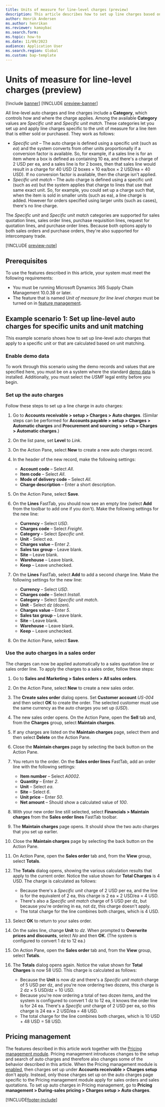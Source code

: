 ```yaml
---
title: Units of measure for line-level charges (preview)
description: This article describes how to set up line charges based on specific units and unit matches. This capability applies to both sales orders and purchase orders.
author: Henrik Andersen
ms.author: henrikan
ms.reviewer: kamaybac
ms.search.form:
ms.topic: how-to
ms.date: 11/09/2023
audience: Application User
ms.search.region: Global
ms.custom: bap-template
---
```


# Units of measure for line-level charges (preview)

[!include [banner](../includes/banner.md)]
[!INCLUDE [preview-banner](../includes/preview-banner.md)]

<!--KFM: Preview until 10.0.38 GA -->

All line-level auto charges and line charges include a **Category**, which controls how and where the charge applies. Among the available **Category** values are *Specific unit* and *Specific unit match*. These categories let you set up and apply line charges specific to the unit of measure for a line item that is either sold or purchased. They work as follows:

- *Specific unit* – The auto charge is defined using a specific unit (such as *ea*) and the system converts from other units proportionally if a conversion factor is available. So, for example, if a sales line is for an item where a box is defined as containing 10 ea, and there's a charge of 2 USD per ea, and a sales line is for 2 boxes, then that sales line would result in a charge for 40 USD (2 boxes &times; 10 ea/box &times; 2 USD/ea = 40 USD). If no conversion factor is available, then the charge isn't applied.
- *Specific unit match* – The auto charge is defined using a specific unit (such as *ea*) but the system applies that charge to lines that use that same exact unit. So, for example, you could set up a charge such that, when the item is sold in smaller units (such as ea), a line charge is added. However for orders specified using larger units (such as cases), there's no line charge.

The *Specific unit* and *Specific unit match* categories are supported for sales quotation lines, sales order lines, purchase requisition lines, request for quotation lines, and purchase order lines. Because both options apply to both sales orders and purchase orders, they're also supported for intercompany trade.

[!INCLUDE [preview-note](../includes/preview-note.md)]

## Prerequisites

To use the features described in this article, your system must meet the following requirements:

- You must be running Microsoft Dynamics 365 Supply Chain Management 10.0.38 or later.
- The feature that is named *Unit of measure for line level charges* must be turned on in [feature management](../../fin-ops-core/fin-ops/get-started/feature-management/feature-management-overview.md).

## Example scenario 1: Set up line-level auto charges for specific units and unit matching

This example scenario shows how to set up line-level auto charges that apply to a specific unit or that are calculated based on unit matching.

### Enable demo data

To work through this scenario using the demo records and values that are specified here, you must be on a system where the standard [demo data](../../fin-ops-core/fin-ops/get-started/demo-data.md) is installed. Additionally, you must select the *USMF* legal entity before you begin.

### Set up the auto charges

Follow these steps to set up a line charge in auto charges:

1. Go to **Accounts receivable \> setup \> Charges \> Auto charges**. (Similar steps can be performed for **Accounts payable \> setup \> Charges \> Automatic charges** and **Procurement and sourcing \> setup \> Charges \> Automatic charges**.)  
1. On the list pane, set **Level** to *Link*.
1. On the Action Pane, select **New** to create a new auto charges record.
1. In the header of the new record, make the following settings:
    - **Account code** – Select *All*.
    - **Item code** – Select *All*.
    - **Mode of delivery code** – Select *All*.
    - **Charge description** – Enter a short description.

1. On the Action Pane, select **Save**.
1. On the **Lines** FastTab, you should now see an empty line (select **Add** from the toolbar to add one if you don't). Make the following settings for the new line:

    - **Currency** – Select *USD*.
    - **Charges code** – Select *Freight*.
    - **Category** – Select *Specific unit*.
    - **Unit** - Select *ea*.
    - **Charges value** – Enter *2*.
    - **Sales tax group** – Leave blank.
    - **Site** – Leave blank.
    - **Warehouse** – Leave blank.
    - **Keep** – Leave unchecked.

1. On the **Lines** FastTab, select **Add** to add a second charge line. Make the following settings for the new line:

    - **Currency** – Select *USD*.
    - **Charges code** – Select *Install*.
    - **Category** – Select *Specific unit match*.
    - **Unit** - Select *dz* (dozen).
    - **Charges value** – Enter *5*.
    - **Sales tax group** – Leave blank.
    - **Site** – Leave blank.
    - **Warehouse** – Leave blank.
    - **Keep** – Leave unchecked.
1. On the Action Pane, select **Save**.

### Use the auto charges in a sales order

The charges can now be applied automatically to a sales quotation line or sales order line. To apply the charges to a sales order, follow these steps:

1. Go to **Sales and Marketing \> Sales orders \> All sales orders**.
1. On the Action Pane, select **New** to create a new sales order.
1. The **Create sales order** dialog opens. Set **Customer account** *US-004* and then select **OK** to create the order. The selected customer must use the same currency as the auto charges you set up (*USD*).
1. The new sales order opens. On the Action Pane, open the **Sell** tab and, from the **Charges** group, select **Maintain charges**.
1. If any charges are listed on the **Maintain charges** page, select them and then select **Delete** on the Action Pane.
1. Close the **Maintain charges** page by selecting the back button on the Action Pane.
1. You return to the order. On the **Sales order lines** FastTab, add an order line with the following settings:
    - **Item number** – Select *A0002*.
    - **Quantity** – Enter *2*.
    - **Unit** – Select *ea*.
    - **Site** – Select *6*.
    - **Unit price** – Enter *50*.
    - **Net amount** – Should show a calculated value of *100*.

1. With your new order line still selected, select **Financials \> Maintain charges** from the **Sales order lines** FastTab toolbar.
1. The **Maintain charges** page opens. It should show the two auto charges that you set up earlier.
1. Close the **Maintain charges** page by selecting the back button on the Action Pane.
1. On Action Pane, open the **Sales order** tab and, from the **View** group, select **Totals**.
1. The **Totals** dialog opens, showing the various calculation results that apply to the current order. Notice the value shown for **Total Charges** is 4 USD. The charge is calculated as follows:
    - Because there's a *Specific unit* charge of 2 USD per ea, and the line is for the equivalent of 2 ea, this charge is 2 ea &times; 2 USD/ea = 4 USD.
    - There's also a *Specific unit match* charge of 5 USD per dz, but because you're ordering in ea, not dz, this charge doesn't apply.
    - The total charge for the line combines both charges, which is 4 USD.

1. Select **OK** to return to your sales order.
1. On the sales line, change **Unit** to *dz*. When prompted to **Overwrite prices and discounts**, select *No* and then **OK**. (The system is configured to convert 1 dz to 12 ea.)
1. On Action Pane, open the **Sales order** tab and, from the **View** group, select **Totals**.
1. The **Totals** dialog opens again. Notice the value shown for **Total Charges** is now 58 USD. This charge is calculated as follows:
    - Because the **Unit** is now *dz* and there's a *Specific unit match* charge of 5 USD per dz, and you're now ordering two dozens, this charge is 2 dz &times; 5 USD/dz = 10 USD.
    - Because you're now ordering a total of two dozen items, and the system is configured to convert 1 dz to 12 ea, it knows the order line is for 24 ea. There's a *Specific unit* charge of 2 USD per ea, so this charge is 24 ea &times; 2 USD/ea = 48 USD.
    - The total charge for the line combines both charges, which is 10 USD &plus; 48 USD = 58 USD.

<!-- KFM: I removed the section "Working with specific unit and specific unit match on an order line" because it seems redundant with the above. OK? -->
## Pricing management

The features described in this article work together with the [Pricing management module](../pricing-management/pricing-management-overview.md). Pricing management introduces changes to the setup and search of auto charges and therefore also changes some of the behavior described in this article. When the Pricing management module is [enabled](../pricing-management/pricing-management-enable.md), then charges set up under **Accounts receivable \> Charges setup** don't apply. Instead, only those charges set up on the auto charges page specific to the Pricing management module apply for sales orders and sales quotations. To set up auto charges in Pricing management, go to **Pricing management \> During-sales pricing \> Charges setup \> Auto charges**.

[!INCLUDE[footer-include](../../includes/footer-banner.md)]
